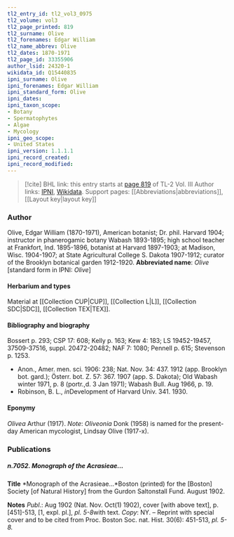 ```yaml
---
tl2_entry_id: tl2_vol3_0975
tl2_volume: vol3
tl2_page_printed: 819
tl2_surname: Olive
tl2_forenames: Edgar William
tl2_name_abbrev: Olive
tl2_dates: 1870-1971
tl2_page_id: 33355906
author_lsid: 24320-1
wikidata_id: Q15440835
ipni_surname: Olive
ipni_forenames: Edgar William
ipni_standard_form: Olive
ipni_dates: 
ipni_taxon_scope: 
- Botany
- Spermatophytes
- Algae
- Mycology
ipni_geo_scope: 
- United States
ipni_version: 1.1.1.1
ipni_record_created: 
ipni_record_modified:
---
```


> [!cite] BHL link: this entry starts at [page 819](https://www.biodiversitylibrary.org/page/33355906) of TL-2 Vol. III
> Author links: [IPNI](https://www.ipni.org/a/24320-1), [Wikidata](https://www.wikidata.org/wiki/Q15440835). Support pages: [[Abbreviations|abbreviations]], [[Layout key|layout key]]

### Author

Olive, Edgar William (1870-1971), American botanist; Dr. phil. Harvard 1904; instructor in phanerogamic botany Wabash 1893-1895; high school teacher at Frankfort, Ind. 1895-1896, botanist at Harvard 1897-1903; at Madison, Wisc. 1904-1907; at State Agricultural College S. Dakota 1907-1912; curator of the Brooklyn botanical garden 1912-1920. 
**Abbreviated name**: *Olive* \[standard form in IPNI: *Olive*\]

#### Herbarium and types

Material at [[Collection CUP|CUP]], [[Collection L|L]], [[Collection SDC|SDC]], [[Collection TEX|TEX]].

#### Bibliography and biography

Bossert p. 293; CSP 17: 608; Kelly p. 163; Kew 4: 183; LS 19452-19457, 37509-37516, suppl. 20472-20482; NAF 7: 1080; Pennell p. 615; Stevenson p. 1253.
- Anon., Amer. men. sci. 1906: 238; Nat. Nov. 34: 437. 1912 (app. Brooklyn bot. gard.); Österr. bot. Z. 57: 367. 1907 (app. S. Dakota); Old Wabash winter 1971, p. 8 (portr.,d. 3 Jan 1971); Wabash Bull. Aug 1966, p. 19.
- Robinson, B. L., *in*Development of Harvard Univ. 341. 1930.

#### Eponymy

*Olivea* Arthur (1917). *Note*: *Oliveonia* Donk (1958) is named for the present-day American mycologist, Lindsay Olive (1917-x).

### Publications

##### n.7052. Monograph of the Acrasieae...

**Title**
*Monograph of the Acrasieae...*Boston (printed) for the \[Boston\] Society \[of Natural History\] from the Gurdon Saltonstall Fund. August 1902.

**Notes**
*Publ*.: Aug 1902 (Nat. Nov. Oct(1) 1902), cover \[with above text\], p. \[451\]-513, \[1, expl. pl.\], *pl. 5-8*with text. *Copy*: NY. – Reprint with special cover and to be cited from Proc.
Boston Soc. nat. Hist. 30(6): 451-513, *pl. 5-8.*

